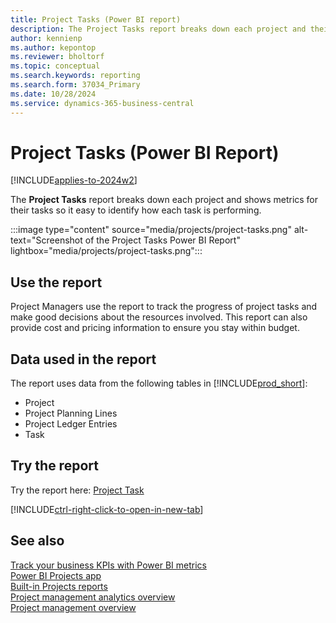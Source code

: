 ```yaml
---
title: Project Tasks (Power BI report)
description: The Project Tasks report breaks down each project and their tasks.
author: kennienp
ms.author: kepontop
ms.reviewer: bholtorf
ms.topic: conceptual
ms.search.keywords: reporting
ms.search.form: 37034_Primary
ms.date: 10/28/2024
ms.service: dynamics-365-business-central
---
```


# Project Tasks (Power BI Report)

[!INCLUDE[applies-to-2024w2](includes/applies-to-2024w2.md)]

The **Project Tasks** report breaks down each project and shows metrics for their tasks so it easy to identify how each task is performing.

:::image type="content" source="media/projects/project-tasks.png" alt-text="Screenshot of the Project Tasks Power BI Report" lightbox="media/projects/project-tasks.png":::

## Use the report

Project Managers use the report to track the progress of project tasks and make good decisions about the resources involved. This report can also provide cost and pricing information to ensure you stay within budget.

<!-- ## Key Performance Indicators (KPIs)

The *Project Tasks* reoprt includes the following KPIs:
- [**Actual (Total Price)**](####)
- [**Actual (Total Cost)**](###)
- [**Actual Profit**](####)
- [**Actual Profit Margin %**](####)
- [**Billable (Invoiced Price)**](####)
- [**Billable (Total Price)**](####)
- [**Budget (Total Cost)**](####)
- [**Realization %**](####)

Click on the link for a KPI to learn more about what it means, how it is calculated, and what data was used in the calculations. 

[!INCLUDE[powerbi-tip-track-kpis](includes/powerbi-tip-track-kpis.md)] -->

## Data used in the report

The report uses data from the following tables in [!INCLUDE[prod_short](includes/prod_short.md)]:

- Project
- Project Planning Lines
- Project Ledger Entries
- Task

## Try the report

Try the report here: [Project Task](https://businesscentral.dynamics.com?page=37034)

[!INCLUDE[ctrl-right-click-to-open-in-new-tab](includes/ctrl-right-click-to-open-in-new-tab.md)]

## See also

[Track your business KPIs with Power BI metrics](track-kpis-with-power-bi-metrics.md)  
[Power BI Projects app](projects-powerbi-app.md)  
[Built-in Projects reports](project-reports.md)  
[Project management analytics overview](projects-analytics-overview.md)  
[Project management overview](projects-manage-projects.md)